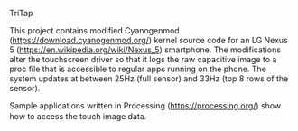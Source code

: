 TriTap

This project contains modified Cyanogenmod (https://download.cyanogenmod.org/) kernel source code for an LG Nexus 5 (https://en.wikipedia.org/wiki/Nexus_5) smartphone. The modifications alter the touchscreen driver so that it logs the raw capacitive image to a proc file that is accessible to regular apps running on the phone. The system updates at between 25Hz (full sensor) and 33Hz (top 8 rows of the sensor). 

Sample applications written in Processing (https://processing.org/) show how to access the touch image data.
　	　	　	　	　
 